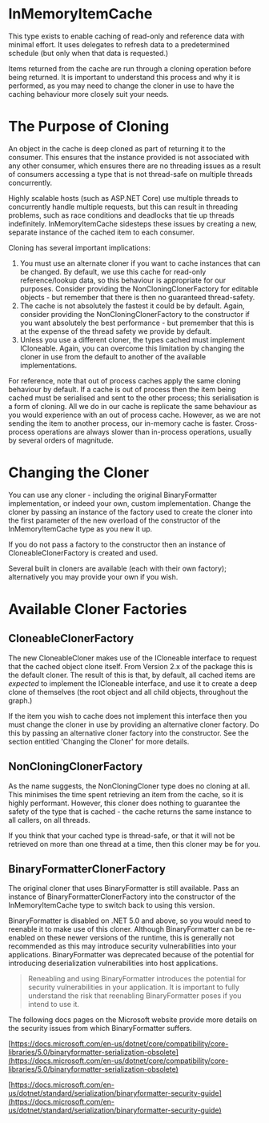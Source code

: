 # InMemoryItemCache<T>
This type exists to enable caching of read-only and reference data with minimal effort. It uses delegates to 
refresh data to a predetermined schedule (but only when that data is requested.)

Items returned from the cache are run through a cloning operation before being returned. It is important to 
understand this process and why it is performed, as you may need to change the cloner in use to have the caching 
behaviour more closely suit your needs.

# The Purpose of Cloning
An object in the cache is deep cloned as part of returning it to the consumer. This ensures that the instance 
provided is not associated with any other consumer, which ensures there are no threading issues as a result of 
consumers accessing a type that is not thread-safe on multiple threads concurrently.

Highly scalable hosts (such as ASP.NET Core) use multiple threads to concurrently handle multiple requests, but 
this can result in threading problems, such as race conditions and deadlocks that tie up threads indefinitely. 
InMemoryItemCache<T> sidesteps these issues by creating a new, separate instance of the cached item to each 
consumer.

Cloning has several important implications:
1. You must use an alternate cloner if you want to cache instances that can be changed. By default, we use this 
cache for read-only reference/lookup data, so this behaviour is appropriate for our purposes. Consider providing 
the NonCloningClonerFactory<T> for editable objects - but remember that there is then no guaranteed thread-safety.
2. The cache is not absolutely the fastest it could be by default. Again, consider providing the 
NonCloningClonerFactory<T> to the constructor if you want absolutely the best performance - but premember that 
this is at the expense of the thread safety we provide by default.
3. Unless you use a different cloner, the types cached must implement ICloneable. Again, you can overcome this 
limitation by changing the cloner in use from the default to another of the available implementations.

For reference, note that out of process caches apply the same cloning behaviour by default. If a cache is out of 
process then the item being cached must be serialised and sent to the other process; this serialisation is a form 
of cloning. All we do in our cache is replicate the same behaviour as you would experience with an out of process 
cache. However, as we are not sending the item to another process, our in-memory cache is faster. Cross-process 
operations are always slower than in-process operations, usually by several orders of magnitude.

# Changing the Cloner
You can use any cloner - including the original BinaryFormatter implementation, or indeed your own, custom 
implementation. Change the cloner by passing an instance of the factory used to create the cloner into the first 
parameter of the new overload of the constructor of the InMemoryItemCache<T> type as you new it up.

If you do not pass a factory to the constructor then an instance of CloneableClonerFactory<T> is created and used.

Several built in cloners are available (each with their own factory); alternatively you may provide your own if you 
wish.

# Available Cloner Factories
## CloneableClonerFactory<T>
The new CloneableCloner<T> makes use of the ICloneable interface to request that the cached object clone itself. 
From Version 2.x of the package this is the default cloner. The result of this is that, by default, all cached 
items are *expected* to implement the ICloneable interface, and use it to create a deep clone of themselves (the 
root object and all child objects, throughout the graph.)

If the item you wish to cache does not implement this interface then you must change the cloner in use by 
providing an alternative cloner factory. Do this by passing an alternative cloner factory into the constructor. 
See the section entitled 'Changing the Cloner' for more details.

## NonCloningClonerFactory<T>
As the name suggests, the NonCloningCloner<T> type does no cloning at all. This minimises the time spent 
retrieving an item from the cache, so it is highly performant. However, this cloner does nothing to guarantee 
the safety of the type that is cached - the cache returns the same instance to all callers, on all threads.

If you think that your cached type is thread-safe, or that it will not be retrieved on more than one thread at 
a time, then this cloner may be for you.

## BinaryFormatterClonerFactory<T>
The original cloner that uses BinaryFormatter is still available. Pass an instance of BinaryFormatterClonerFactory<T>
into the constructor of the InMemoryItemCache<T> type to switch back to using this version.

BinaryFormatter is disabled on .NET 5.0 and above, so you would need to reenable it to make use of this cloner. 
Although BinaryFormatter can be re-enabled on these newer versions of the runtime, this is generally not recommended 
as this may introduce security vulnerabilities into your applications. BinaryFormatter was deprecated because of the 
potential for introducing deserialization vulnerabilities into host applications.

> Reneabling and using BinaryFormatter introduces the potential for security vulnerabilities in your application. 
> It is important to fully understand the risk that reenabling BinaryFormatter poses if you intend to use it.

The following docs pages on the Microsoft website provide more details on the security issues from which 
BinaryFormatter suffers.

[https://docs.microsoft.com/en-us/dotnet/core/compatibility/core-libraries/5.0/binaryformatter-serialization-obsolete](https://docs.microsoft.com/en-us/dotnet/core/compatibility/core-libraries/5.0/binaryformatter-serialization-obsolete)

[https://docs.microsoft.com/en-us/dotnet/standard/serialization/binaryformatter-security-guide](https://docs.microsoft.com/en-us/dotnet/standard/serialization/binaryformatter-security-guide)
